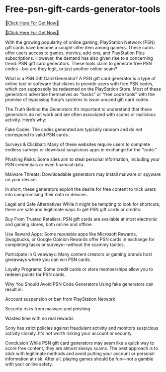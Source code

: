 # Free-psn-gift-cards-generator-tools


[🎁Click Here For Get Now🎁](https://special.getrewardtoday.com/)

[🎁Click Here For Get Now🎁](https://special.getrewardtoday.com/)

With the growing popularity of online gaming, PlayStation Network (PSN) gift cards have become a sought-after item among gamers. These cards offer users access to games, movies, add-ons, and PlayStation Plus subscriptions. However, the demand has also given rise to a concerning trend: PSN gift card generators. These tools claim to generate free PSN codes—but are they legit, or just another online scam?

What is a PSN Gift Card Generator?
A PSN gift card generator is a type of online tool or software that claims to provide users with free PSN codes, which can supposedly be redeemed on the PlayStation Store. Most of these generators advertise themselves as “hacks” or “free code tools” with the promise of bypassing Sony’s systems to issue unused gift card codes.

The Truth Behind the Generators
It’s important to understand that these generators do not work and are often associated with scams or malicious activity. Here’s why:

Fake Codes: The codes generated are typically random and do not correspond to valid PSN cards.

Surveys & Clickbait: Many of these websites require users to complete endless surveys or download suspicious apps in exchange for the “code.”

Phishing Risks: Some sites aim to steal personal information, including your PSN credentials or even financial data.

Malware Threats: Downloadable generators may install malware or spyware on your device.

In short, these generators exploit the desire for free content to trick users into compromising their data or devices.

Legal and Safe Alternatives
While it might be tempting to look for shortcuts, there are safe and legitimate ways to get PSN gift cards or credits:

Buy From Trusted Retailers: PSN gift cards are available at most electronic and gaming stores, both online and offline.

Use Reward Apps: Some reputable apps like Microsoft Rewards, Swagbucks, or Google Opinion Rewards offer PSN cards in exchange for completing tasks or surveys—without the scammy tactics.

Participate in Giveaways: Many content creators or gaming brands host giveaways where you can win PSN cards.

Loyalty Programs: Some credit cards or store memberships allow you to redeem points for PSN cards.

Why You Should Avoid PSN Code Generators
Using fake generators can result in:

Account suspension or ban from PlayStation Network

Security risks from malware and phishing

Wasted time with no real rewards

Sony has strict policies against fraudulent activity and monitors suspicious activity closely. It's not worth risking your account or security.

Conclusion
While PSN gift card generators may seem like a quick way to score free content, they are almost always scams. The best approach is to stick with legitimate methods and avoid putting your account or personal information at risk. After all, playing games should be fun—not a gamble with your online safety.
